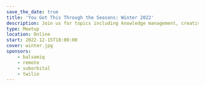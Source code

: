 ```yaml
---
save_the_date: true
title: 'You Got This Through the Seasons: Winter 2022'
description: Join us for topics including knowledge management, creativity, and how nature benefits wellbeing.
type: Meetup
location: Online
start: 2022-12-15T18:00:00
cover: winter.jpg
sponsors:
    - balsamiq
    - remote
    - suborbital
    - twilio
---
```

